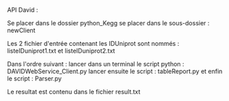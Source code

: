 API David :

Se placer dans le dossier python_Kegg
se placer dans le sous-dossier : newClient

Les 2 fichier d'entrée contenant les IDUniprot sont nommés : listeIDuniprot1.txt et listeIDuniprot2.txt

Dans l'ordre suivant :
    lancer dans un terminal le script python : DAVIDWebService_Client.py
    lancer ensuite le script : tableReport.py
    et enfin le script : Parser.py

Le resultat est contenu dans le fichier result.txt

